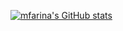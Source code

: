 [![mfarina's GitHub stats](https://github-readme-stats.vercel.app/api?username=mfarina122&show_icons=true&theme=tokyonight&count_private=true&include_all_commits=true)](https://github.com/mfarina122/github-readme-stats)

<!--
**mfarina122/mfarina122** is a ✨ _special_ ✨ repository because its `README.md` (this file) appears on your GitHub profile.

Here are some ideas to get you started:

- 🔭 I’m currently working on ...
- 🌱 I’m currently learning ...
- 👯 I’m looking to collaborate on ...
- 🤔 I’m looking for help with ...
- 💬 Ask me about ...
- 📫 How to reach me: ...
- 😄 Pronouns: ...
- ⚡ Fun fact: ...
-->
